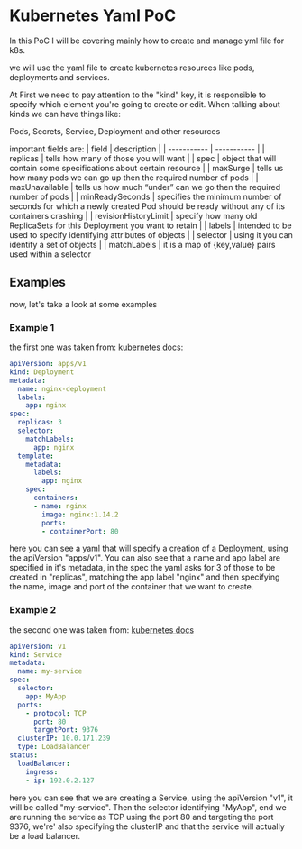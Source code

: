 # Kubernetes Yaml PoC

In this PoC I will be covering mainly how to create and manage yml file for k8s.

we will use the yaml file to create kubernetes resources like pods, deployments and services.

At First we need to pay attention to the "kind" key, it is responsible to specify which element you're going to create or edit.
When talking about kinds we can have things like:

Pods, Secrets, Service, Deployment and other resources

important fields are:
| field | description |
| ----------- | ----------- |
| replicas | tells how many of those you will want |
| spec | object that will contain some specifications about certain resource |
| maxSurge | tells us how many pods we can go up then the required number of pods |
| maxUnavailable | tells us how much “under” can we go then the required number of pods |
| minReadySeconds | specifies the minimum number of seconds for which a newly created Pod should be ready without any of its containers crashing |
| revisionHistoryLimit | specify how many old ReplicaSets for this Deployment you want to retain |
| labels | intended to be used to specify identifying attributes of objects |
| selector | using it you can identify a set of objects |
| matchLabels | it is a map of {key,value} pairs used within a selector

## Examples

now, let's take a look at some examples

### Example 1

the first one was taken from: [kubernetes docs](https://kubernetes.io/docs/concepts/workloads/controllers/deployment/#creating-a-deployment):

```yaml
apiVersion: apps/v1
kind: Deployment
metadata:
  name: nginx-deployment
  labels:
    app: nginx
spec:
  replicas: 3
  selector:
    matchLabels:
      app: nginx
  template:
    metadata:
      labels:
        app: nginx
    spec:
      containers:
      - name: nginx
        image: nginx:1.14.2
        ports:
        - containerPort: 80
```

here you can see a yaml that will specify a creation of a Deployment, using the apiVersion "apps/v1".
You can also see that a name and app label are specified in it's metadata, in the spec the yaml asks for 3 of those to be created in "replicas", matching the app label "nginx" and then specifying the name, image and port of the container that we want to create.

### Example 2

the second one was taken from: [kubernetes docs](https://kubernetes.io/docs/concepts/services-networking/service/#defining-a-service)

```yaml
apiVersion: v1
kind: Service
metadata:
  name: my-service
spec:
  selector:
    app: MyApp
  ports:
    - protocol: TCP
      port: 80
      targetPort: 9376
  clusterIP: 10.0.171.239
  type: LoadBalancer
status:
  loadBalancer:
    ingress:
    - ip: 192.0.2.127
```

 here you can see that we are creating a Service, using the apiVersion "v1", it will be called "my-service".
 Then the selector identifying "MyApp", end we are running the service as TCP using the port 80 and targeting the port 9376, we're' also specifying the clusterIP and that the service will actually be a load balancer.